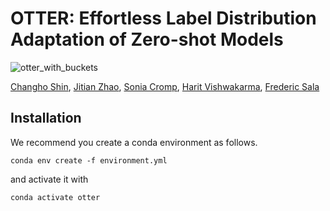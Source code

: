# OTTER: Effortless Label Distribution Adaptation of Zero-shot Models

![otter_with_buckets](https://github.com/user-attachments/assets/7c4bc7b0-f4ea-4eae-84d1-b81b5d308642)


[Changho Shin](https://ch-shin.github.io/), [Jitian Zhao](https://jzhao326.github.io/), [Sonia Cromp](https://socromp.github.io/), [Harit Vishwakarma](https://harit7.github.io/), [Frederic Sala](https://pages.cs.wisc.edu/~fredsala/)

## Installation

We recommend you create a conda environment as follows.

```
conda env create -f environment.yml
```

and activate it with

```
conda activate otter
```
